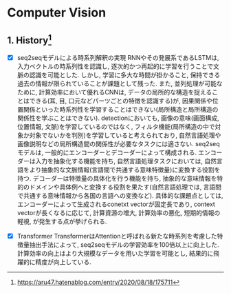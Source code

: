 # Computer Vision

## 1. History[^1]

* [x] seq2seqモデルによる時系列解釈の実現
RNNやその発展系であるLSTMは, 入力ベクトルの時系列性を認識し, 逐次的かつ再起的に学習を行うことで文脈の認識を可能とした. しかし, 学習に多大な時間が掛かること, 保持できる過去の情報が限られていることが課題として残った. また, 並列処理が可能なために, 計算効率において優れるCNNは, データの局所的な構造を捉えることはできる(耳, 目, 口元などパーツごとの特徴を認識する)が, 因果関係や位置関係といった時系列性を学習することはできない(局所構造と局所構造の関係性を学ぶことはできない). detectionにおいても, 画像の意味(画面構成, 位置情報, 文脈)を学習しているのではなく, フィルタ機能(局所構造の中で対象か対象でないかを判別)を学習していると考えられており, 自然言語処理や画像説明などの局所構造間の関係性が必要なタスクには適さない. 
seq2seqモデルは, 一般的にエンコーダーとデコーダーによって構成される. エンコーダーは入力を抽象化する機能を持ち, 自然言語処理タスクにおいては, 自然言語をより抽象的な文脈情報(言語間で共通する意味特徴量)に変換する役割を持つ. デコーダーは特徴量の具体化を行う機能を持ち, 抽象的な意味情報を特的のドメインや具体例へと変換する役割を果たす(自然言語処理では, 言語間で共通する意味情報から各国の言語への変換など). 
具体的な課題点としては, エンコーダーによって生成されるconetxt vectorが固定長であり, context vectorが長くなるに応じて, 計算資源の増大, 計算効率の悪化, 短期的情報の軽視, が発生する点が挙げられる. 

* [x] Transformer
TransformerはAttentionと呼ばれる新たな時系列を考慮した特徴量抽出手法によって, seq2seqモデルの学習効率を100倍以上に向上した. 計算効率の向上はより大規模なデータを用いた学習を可能とし, 結果的に飛躍的に精度が向上している. 

[^1]: https://aru47.hatenablog.com/entry/2020/08/18/175711